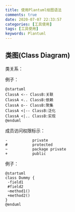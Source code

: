 ```yaml
---
title: 使用Plantuml绘图语法
comments: true
date: 2020-07-07 22:33:57
categories: [工具使用]
tags: [工具使用]
keywords: Plantuml
---
```


## 类图(Class Diagram)

类关系：

例子：
```
@startuml
ClassA <-- ClassB:关联
ClassA <.. ClassB:依赖
ClassA o-- ClassB:聚集
ClassA <|-- ClassB:泛化
ClassA <|.. ClassB:实现
@enduml
```

成员访问权限标示：  
```
-			private
#			protected
~			package private
+			public
```

例子：
```
@startuml
class Dummy {
 -field1
 #field2
 ~method1()
 +method2()
}
@enduml
```






